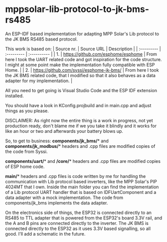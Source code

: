 # mppsolar-lib-protocol-to-jk-bms-rs485
An ESP-IDF based implementation for adapting MPP Solar's Lib protocol to the JK BMS RS485 based protocol.

This work is based on:
| Source nr. | Source URL | Description |
| :--------- | :--------- | :---------- |
| 1. | https://github.com/esphome/esphome | From here I took the UART related code and got inspiration for the code structure. I might at some point make the implementation fully compatible with ESP Home. |
| 2. | https://github.com/syssi/esphome-jk-bms/ | From here I took the JK BMS related code, that I modified so that it also behaves as a data adapter for my implementation. |

All you need to get going is Visual Studio Code and the ESP IDF extension installed.

You should have a look in KConfig.projbuild and in main.cpp and adjust things as you please.

DISCLAIMER: As right now the entire thing is a work in progress, not yet production ready, don't blame me if we you take it blindly and it works for like an hour or two and afterwards your battery blows up.

So, to get to business: 
**components/jk_bms/*** and **components/jk_modbus/*** headers and .cpp files are modified copies of the code from Syssi.

**components/uart/*** and **/core/*** headers and .cpp files are modified copies of ESP home code.

**main/*** headers and .cpp files is code written by me for handling the communication with Lib protocol based inverters, like the MPP Solar's PIP 4024MT that I own. Inside the main folder you can find the implementation of a Lib protocol UART handler that is based on IDFUartComponent and a data adapter with a mock implementation. The code from components/jk_bms implements the data adapter.

On the electronics side of things, the ESP32 is connected directly to an RS485 to TTL adapter that is powered from the ESP32's board 3.3V rail, and the A and B pins are connected directly to the inverter. The JK BMS is connected directly to the ESP32 as it uses 3.3V based signalling, so all good. I'll add a schematic in the future.
